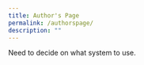 ```yaml
---
title: Author's Page
permalink: /authorspage/
description: ""
---
```

Need to decide on what system to use.